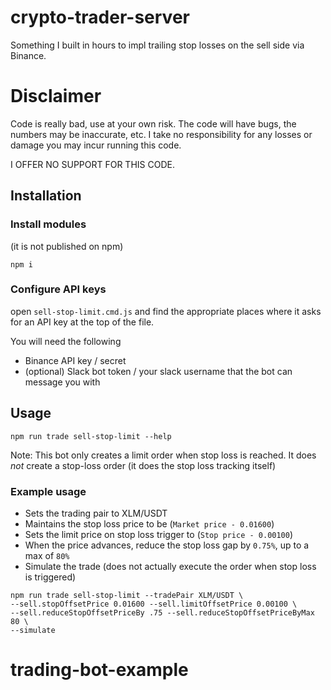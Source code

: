 # crypto-trader-server

Something I built in hours to impl trailing stop losses on the sell side via Binance.

# Disclaimer

Code is really bad, use at your own risk. The code will have bugs, the numbers may
be inaccurate, etc. I take no responsibility for any losses or damage you may
incur running this code.

I OFFER NO SUPPORT FOR THIS CODE.

## Installation

### Install modules

(it is not published on npm)

`npm i`

### Configure API keys

open `sell-stop-limit.cmd.js` and find the appropriate places where it asks for an API key at the
top of the file.

You will need the following

- Binance API key / secret
- (optional) Slack bot token / your slack username that the bot can message you with

## Usage

`npm run trade sell-stop-limit --help`

Note: This bot only creates a limit order when stop loss is reached. It does *not*
create a stop-loss order (it does the stop loss tracking itself)

### Example usage

- Sets the trading pair to XLM/USDT
- Maintains the stop loss price to be (`Market price - 0.01600`)
- Sets the limit price on stop loss trigger to (`Stop price - 0.00100`)
- When the price advances, reduce the stop loss gap by `0.75%`, up to a max of `80%`
- Simulate the trade (does not actually execute the order when stop loss is triggered)

```
npm run trade sell-stop-limit --tradePair XLM/USDT \
--sell.stopOffsetPrice 0.01600 --sell.limitOffsetPrice 0.00100 \
--sell.reduceStopOffsetPriceBy .75 --sell.reduceStopOffsetPriceByMax 80 \
--simulate
```
# trading-bot-example
